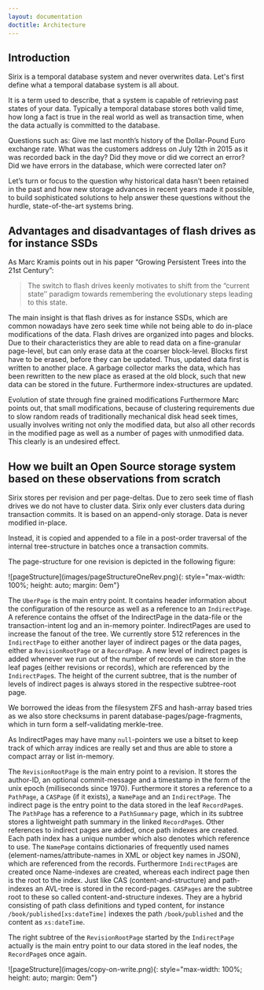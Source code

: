 ```yaml
---
layout: documentation
doctitle: Architecture
---
```


## Introduction
Sirix is a temporal database system and never overwrites data. Let's first define what a temporal database system is all about.

It is a term used to describe, that a system is capable of retrieving past states of your data. Typically a temporal database stores both valid time, how long a fact is true in the real world as well as transaction time, when the data actually is committed to the database.

Questions such as: Give me last month’s history of the Dollar-Pound Euro exchange rate. What was the customers address on July 12th in 2015 as it was recorded back in the day? Did they move or did we correct an error? Did we have errors in the database, which were corrected later on?

Let’s turn or focus to the question why historical data hasn’t been retained in the past and how new storage advances in recent years made it possible, to build sophisticated solutions to help answer these questions without the hurdle, state-of-the-art systems bring.

## Advantages and disadvantages of flash drives as for instance SSDs
As Marc Kramis points out in his paper “Growing Persistent Trees into the 21st Century”:

> The switch to flash drives keenly motivates to shift from the “current state’’ paradigm towards remembering the evolutionary steps leading to this state.

The main insight is that flash drives as for instance SSDs, which are common nowadays have zero seek time while not being able to do in-place modifications of the data. Flash drives are organized into pages and blocks. Due to their characteristics they are able to read data on a fine-granular page-level, but can only erase data at the coarser block-level. Blocks first have to be erased, before they can be updated. Thus, updated data first is written to another place. A garbage collector marks the data, which has been rewritten to the new place as erased at the old block, such that new data can be stored in the future. Furthermore index-structures are updated.

Evolution of state through fine grained modifications
Furthermore Marc points out, that small modifications, because of clustering requirements due to slow random reads of traditionally mechanical disk head seek times, usually involves writing not only the modified data, but also all other records in the modified page as well as a number of pages with unmodified data. This clearly is an undesired effect.

## How we built an Open Source storage system based on these observations from scratch

Sirix stores per revision and per page-deltas. Due to zero seek time of flash drives we do not have to cluster data. Sirix only ever clusters data during transaction commits. It is based on an append-only storage. Data is never modified in-place.

Instead, it is copied and appended to a file in a post-order traversal of the internal tree-structure in batches once a transaction commits.

The page-structure for one revision is depicted in the following figure:

<div class="img_container">
![pageStructure](images/pageStructureOneRev.png){: style="max-width: 100%; height: auto; margin: 0em"}
</div>

The `UberPage` is the main entry point. It contains header information about the configuration of the resource as well as a reference to an `IndirectPage`. A reference contains the offset of the IndirectPage in the data-file or the transaction-intent log and an in-memory pointer. IndirectPages are used to increase the fanout of the tree. We currently store 512 references in the `IndirectPage` to either another layer of indirect pages or the data pages, either a `RevisionRootPage` or a `RecordPage`. A new level of indirect pages is added whenever we run out of the number of records we can store in the leaf pages (either revisions or records), which are referenced by the `IndirectPage`s. The height of the current subtree, that is the number of levels of indirect pages is always stored in the respective subtree-root page.

We borrowed the ideas from the filesystem ZFS and hash-array based tries as we also store checksums in parent database-pages/page-fragments, which in turn form a self-validating merkle-tree.

As IndirectPages may have many `null`-pointers we use a bitset to keep track of which array indices are really set and thus are able to store a compact array or list in-memory.

The `RevisionRootPage` is the main entry point to a revision. It stores the author-ID, an optional commit-message and a timestamp in the form of the unix epoch (milliseconds since 1970). Furthermore it stores a reference to a `PathPage`, a `CASPage` (if it exists), a `NamePage` and an `IndirectPage`. The indirect page is the entry point to the data stored in the leaf `RecordPage`s. The `PathPage` has a reference to a `PathSummary` page, which in its subtree stores a lightweight path summary in the linked `RecordPage`s. Other references to indirect pages are added, once path indexes are created. Each path index has a unique number which also denotes which reference to use. The `NamePage` contains dictionaries of frequently used names (element-names/attribute-names in XML or object key names in JSON), which are referenced from the records. Furthermore `IndirectPage`s are created once Name-indexes are created, whereas each indirect page then is the root to the index. Just like CAS (content-and-structure) and path-indexes an AVL-tree is stored in the record-pages. `CASPages` are the subtree root to these so called content-and-structure indexes. They are a hybrid consisting of path class definitions and typed content, for instance `/book/published[xs:dateTime]` indexes the path `/book/published` and the content as `xs:dateTime`.

The right subtree of the `RevisionRootPage` started by the `IndirectPage` actually is the main entry point to our data stored in the leaf nodes, the `RecordPage`s once again.

<div class="img_container">
![pageStructure](images/copy-on-write.png){: style="max-width: 100%; height: auto; margin: 0em"}
</div>

